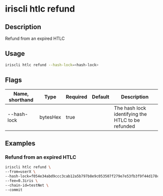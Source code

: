# iriscli htlc refund

## Description

Refund from an expired HTLC

## Usage

```bash
iriscli htlc refund --hash-lock=<hash-lock>
```

## Flags

| Name, shorthand | Type     | Required | Default | Description                                       |
| --------------- | -------- | -------- | ------- | ------------------------------------------------- |
| --hash-lock     | bytesHex | true     |         | The hash lock identifying the HTLC to be refunded |

## Examples

### Refund from an expired HTLC

```bash
iriscli htlc refund \
--from=userX \
--hash-lock=f054e34abd9ccc3cab12a5b797b8e9c053507f279e7e53fb3f9f44d178c94b20 \
--fee=0.3iris \
--chain-id=testNet \
--commit
```
